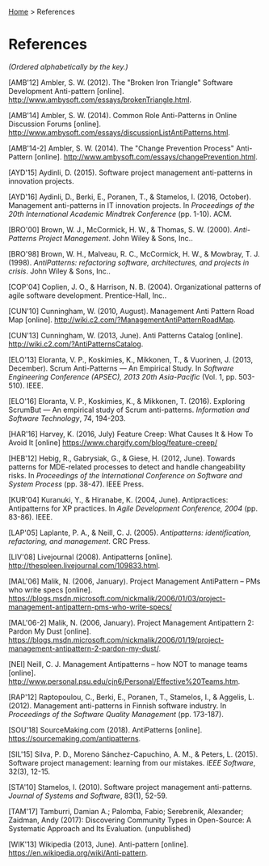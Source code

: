 [Home](README.md) > References
# References

_(Ordered alphabetically by the key.)_

[AMB'12] Ambler, S. W. (2012). The "Broken Iron Triangle" Software Development Anti-pattern [online]. http://www.ambysoft.com/essays/brokenTriangle.html.

[AMB'14] Ambler, S. W. (2014). Common Role Anti-Patterns in Online Discussion Forums [online]. http://www.ambysoft.com/essays/discussionListAntiPatterns.html.

[AMB'14-2] Ambler, S. W. (2014). The "Change Prevention Process" Anti-Pattern [online]. http://www.ambysoft.com/essays/changePrevention.html.

[AYD'15] Aydinli, D. (2015). Software project management anti-patterns in innovation projects.

[AYD'16] Aydinli, D., Berki, E., Poranen, T., & Stamelos, I. (2016, October). Management anti-patterns in IT innovation projects. In *Proceedings of the 20th International Academic Mindtrek Conference* (pp. 1-10). ACM. 

[BRO'00] Brown, W. J., McCormick, H. W., & Thomas, S. W. (2000). *Anti-Patterns Project Management*. John Wiley & Sons, Inc..

[BRO'98] Brown, W. H., Malveau, R. C., McCormick, H. W., & Mowbray, T. J. (1998). *AntiPatterns: refactoring software, architectures, and projects in crisis*. John Wiley & Sons, Inc..

[COP'04] Coplien, J. O., & Harrison, N. B. (2004). Organizational patterns of agile software development. Prentice-Hall, Inc..

[CUN'10] Cunningham, W. (2010, August). Management Anti Pattern Road Map [online]. http://wiki.c2.com/?ManagementAntiPatternRoadMap.

[CUN'13] Cunningham, W. (2013, June). Anti Patterns Catalog [online]. http://wiki.c2.com/?AntiPatternsCatalog.

[ELO'13] Eloranta, V. P., Koskimies, K., Mikkonen, T., & Vuorinen, J. (2013, December). Scrum Anti-Patterns — An Empirical Study. In *Software Engineering Conference (APSEC), 2013 20th Asia-Pacific* (Vol. 1, pp. 503-510). IEEE.

[ELO'16] Eloranta, V. P., Koskimies, K., & Mikkonen, T. (2016). Exploring ScrumBut — An empirical study of Scrum anti-patterns. *Information and Software Technology*, 74, 194-203.

[HAR'16] Harvey, K. (2016, July) Feature Creep: What Causes It & How To Avoid It [online] https://www.chargify.com/blog/feature-creep/

[HEB'12] Hebig, R., Gabrysiak, G., & Giese, H. (2012, June). Towards patterns for MDE-related processes to detect and handle changeability risks. In *Proceedings of the International Conference on Software and System Process* (pp. 38-47). IEEE Press.

[KUR'04] Kuranuki, Y., & Hiranabe, K. (2004, June). Antipractices: Antipatterns for XP practices. In *Agile Development Conference, 2004* (pp. 83-86). IEEE.

[LAP'05] Laplante, P. A., & Neill, C. J. (2005). *Antipatterns: identification, refactoring, and management*. CRC Press.

[LIV'08] Livejournal (2008). Antipatterns [online]. http://thespleen.livejournal.com/109833.html.

[MAL'06] Malik, N. (2006, January). Project Management AntiPattern – PMs who write specs [online]. https://blogs.msdn.microsoft.com/nickmalik/2006/01/03/project-management-antipattern-pms-who-write-specs/

[MAL'06-2] Malik, N. (2006, January). Project Management Antipattern 2: Pardon My Dust [online]. https://blogs.msdn.microsoft.com/nickmalik/2006/01/19/project-management-antipattern-2-pardon-my-dust/.

[NEI] Neill, C. J. Management Antipatterns – how NOT to manage teams [online]. http://www.personal.psu.edu/cjn6/Personal/Effective%20Teams.htm.

[RAP'12] Raptopoulou, C., Berki, E., Poranen, T., Stamelos, I., & Aggelis, L. (2012). Management anti-patterns in Finnish software industry. In *Proceedings of the Software Quality Management* (pp. 173-187).

[SOU'18] SourceMaking.com (2018). AntiPatterns [online]. https://sourcemaking.com/antipatterns.

[SIL'15] Silva, P. D., Moreno Sánchez-Capuchino, A. M., & Peters, L. (2015). Software project management: learning from our mistakes. *IEEE Software*, 32(3), 12-15.

[STA'10] Stamelos, I. (2010). Software project management anti-patterns. *Journal of Systems and Software*, 83(1), 52-59.

[TAM'17] Tamburri, Damian A.; Palomba, Fabio; Serebrenik, Alexander; Zaidman, Andy (2017): Discovering Community Types in Open-Source: A Systematic Approach and Its Evaluation. (unpublished)

[WIK'13] Wikipedia (2013, June). Anti-pattern [online]. https://en.wikipedia.org/wiki/Anti-pattern.

